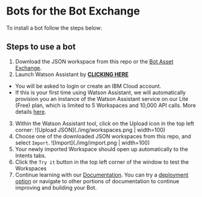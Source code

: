# Bots for the Bot Exchange

To install a bot follow the steps below:

## Steps to use a bot

1. Download the JSON workspace from this repo or the [Bot Asset Exchange](https://developer.ibm.com/code/exchanges/bots/).
2. Launch Watson Assistant by [**CLICKING HERE**](https://console.bluemix.net/developer/watson/launch-tool/conversation?%26hideTours%3Dtrue%26cm_mmc%3DOSocial_Tumblr-_-Watson%2BCore_Watson%2BCore%2B-%2BPlatform-_-WW_WW-_-wdc-ref%26cm_mmc%3DOSocial_Tumblr-_-Watson%2BCore_Watson%2BCore%2B-%2BPlatform-_-WW_WW-_-wd%20c-ref%26cm_mmca1%3D000000OF%26cm_mmca2%3D10000409)
  - You will be asked to login or create an IBM Cloud account.
  - If this is your first time using Watson Assistant, we will automatically provision you an instance of the Watson Assistant service on our Lite (Free) plan, which is limited to 5 Workspaces and 10,000 API calls. More details [here](https://console.bluemix.net/catalog/services/conversation).
3. Within the Watson Assistant tool, click on the Upload icon in the top left corner:
![Upload JSON](./img/workspaces.png | width=100)
4. Choose one of the downloaded JSON workspaces from this repo, and select `Import`.
![Import](./img/import.png | width=100)
5. Your newly imported Workspace should open up automatically to the Intents tabs.
6. Click the `Try it` button in the top left corner of the window to test the Workspaces
7. Continue learning with our [Documentation](https://console.bluemix.net/docs/services/conversation/about). You can try a [deployment option](https://console.bluemix.net/docs/services/conversation/deploy.html#deployment-overview) or navigate to other portions of documentation to continue improving and building your Bot.
